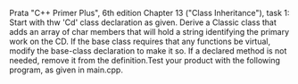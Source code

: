 Prata "C++ Primer Plus", 6th edition
Chapter 13 ("Class Inheritance"), task 1:
Start with thw 'Cd' class declaration as given. Derive a Classic class that adds an array of char members 
that will hold a string identifying the primary work on the CD. If the base class requires that 
any functions be virtual, modify the base-class declaration to make it so. If a declared method is not needed, 
remove it from the definition.Test your product with the following program, as given in main.cpp.
